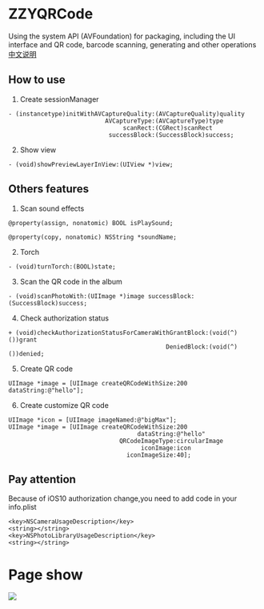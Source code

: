 # ZZYQRCode

Using the system API (AVFoundation) for packaging, including the UI interface and QR code, barcode scanning, generating and other operations 
[中文说明](https://github.com/zhang28602/ZZYQRCode/blob/master/READMEZH.md)

## How to use
1. Create sessionManager

```objc
- (instancetype)initWithAVCaptureQuality:(AVCaptureQuality)quality
                           AVCaptureType:(AVCaptureType)type
                                scanRect:(CGRect)scanRect
                            successBlock:(SuccessBlock)success;
```

2. Show view

```objc
- (void)showPreviewLayerInView:(UIView *)view;
```
## Others features
1. Scan sound effects

```objc
@property(assign, nonatomic) BOOL isPlaySound;

@property(copy, nonatomic) NSString *soundName;
```

2. Torch

```objc
- (void)turnTorch:(BOOL)state;
```

3. Scan the QR code in the album

```objc
- (void)scanPhotoWith:(UIImage *)image successBlock:(SuccessBlock)success;
```

4. Check authorization status

```objc
+ (void)checkAuthorizationStatusForCameraWithGrantBlock:(void(^)())grant
                                            DeniedBlock:(void(^)())denied;
```

5. Create QR code

```objc
UIImage *image = [UIImage createQRCodeWithSize:200 dataString:@"hello"];
```

6. Create customize QR code

```objc
UIImage *icon = [UIImage imageNamed:@"bigMax"];
UIImage *image = [UIImage createQRCodeWithSize:200
                                    dataString:@"hello"
                               QRCodeImageType:circularImage
                                     iconImage:icon
                                 iconImageSize:40];
```

## Pay attention
Because of iOS10 authorization change,you need to add code in your info.plist

```
<key>NSCameraUsageDescription</key>
<string></string>
<key>NSPhotoLibraryUsageDescription</key>
<string></string>
```

# Page show
![](https://github.com/zhang28602/ZZYQRCode_BarCode/raw/master/Screenshots/show.gif)
